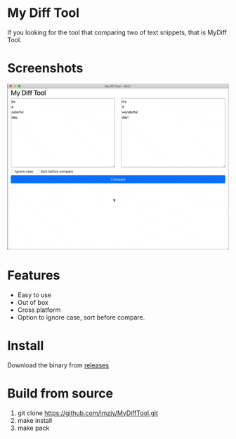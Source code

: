# My Diff Tool

If you looking for the tool that comparing two of text snippets, that is MyDiff Tool.

# Screenshots

![MyDiffTool Demo](screenshots/MyDiffTool_Demo.gif?raw=true "MyDiffTool Demo")

# Features

- Easy to use
- Out of box
- Cross platform
- Option to ignore case, sort before compare.

# Install

Download the binary from [releases](https://github.com/imzjy/MyDiffTool/releases)

# Build from source

1. git clone https://github.com/imzjy/MyDiffTool.git
2. make install
3. make pack
